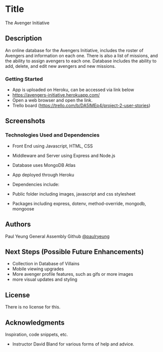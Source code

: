 # Title

The Avenger Initiative

## Description

An online database for the Avengers Initiative, includes the roster of Avengers and information on each one. There is also a list of missions, and the ability to assign avengers to each one. Database includes the ability to add, delete, and edit new avengers and new missions.

### Getting Started

- App is uploaded on Heroku, can be accessed via link below
- https://avengers-initiative.herokuapp.com/
- Open a web browser and open the link.
- Trello board (https://trello.com/b/DA5lMEp4/project-2-user-stories)

## Screenshots

### Technologies Used and Dependencies

- Front End using Javascript, HTML, CSS
- Middleware and Server using Express and Node.js
- Database uses MongoDB Atlas
- App deployed through Heroku

- Dependencies include:
- Public folder including images, javascript and css stylesheet
- Packages including express, dotenv, method-override, mongodb, mongoose

## Authors

Paul Yeung
General Assembly Github [@paulryeung](https://git.generalassemb.ly/paulryeung/avengers-initiative)

## Next Steps (Possible Future Enhancements)

- Collection in Database of Villains
- Mobile viewing upgrades
- More avenger profile features, such as gifs or more images
- more visual updates and styling

## License

There is no license for this.

## Acknowledgments

Inspiration, code snippets, etc.

- Instructor David Bland for various forms of help and advice.
